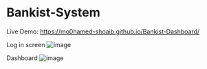 # Bankist-System

Live Demo:
https://mo0hamed-shoaib.github.io/Bankist-Dashboard/

Log in screen
![image](https://github.com/user-attachments/assets/8711f5be-fba5-49e4-84c4-996893bd1394)

Dashboard
![image](https://github.com/user-attachments/assets/8c204fbb-d364-480e-a896-7b1e16dfc8d1)
